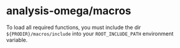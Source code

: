 analysis-omega/macros
=====================

To load all required functions, you must include the dir `${PRODIR}/macros/include` into your `ROOT_INCLUDE_PATH` environment variable.
